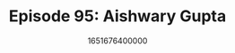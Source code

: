 ---
templateKey: podcast-episode
public: true
url: podcast/episode-94-matthew-leising
title: "Episode 95: Aishwary Gupta"
description: "This week host Derek E. Silva joins Aishwary Gupta, Marketing and Operations lead at Polygon. We take a deep dive into all things Polygon to discuss the Web3 defi ecosystem, building dApps to scale, and how they are bringing the world to Ethereum."
date: 1651676400000
featuredimage: /img/podcast/P8PThumbnail_AishwaryGupta.png
socialimage: https://www.orchid.com/img/podcast/P8PEpisode_AishwaryGupta.png
platformurls:
  - https://podcasts.apple.com/us/podcast/polygon-defi-ecosystem-and-building-ethereum-dapps/id1516705670?i=1000560543745
  - https://open.spotify.com/episode/38B7RHBtD9HHbLa1F0nX5O?si=CWXxRx_EToWP7Wt6yHCqLg
  - https://podcasts.google.com/feed/aHR0cHM6Ly9mb2xsb3d0aGV3aGl0ZXJhYmJpdC5saWJzeW4uY29tL3Jzcw/episode/NDNhYmU0YzctNjVjNy00ODkxLTk0OTgtZDNmZmY5MzJkZjUz?sa=X&ved=0CAUQkfYCahcKEwjwt6ufqNj3AhUAAAAAHQAAAAAQCg
  - https://www.stitcher.com/show/follow-the-white-rabbit/episode/polygon-defi-ecosystem-and-building-ethereum-dapps-with-aishwary-gupta-203096267
  - https://castbox.fm/episode/POLYGON%3A-Defi-Ecosystem-and-Building-Ethereum-Dapps-with-Aishwary-Gupta-id2954358-id494076583?country=us
  - https://tunein.com/podcasts/Technology-Podcasts/Follow-the-White-Rabbit-p1330281/?topicId=172029516
---